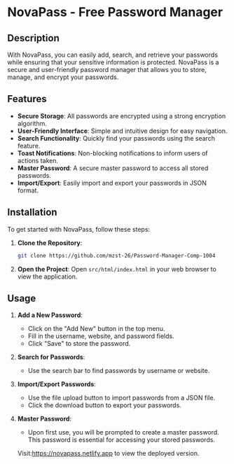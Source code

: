 # NovaPass - Free Password Manager
## Description

With NovaPass, you can easily add, search, and retrieve your passwords while ensuring that your sensitive information is protected. NovaPass is a secure and user-friendly password manager that allows you to store, manage, and encrypt your passwords. 

## Features
- **Secure Storage**: All passwords are encrypted using a strong encryption algorithm.
- **User-Friendly Interface**: Simple and intuitive design for easy navigation.
- **Search Functionality**: Quickly find your passwords using the search feature.
- **Toast Notifications**: Non-blocking notifications to inform users of actions taken.
- **Master Password**: A secure master password to access all stored passwords.
- **Import/Export**: Easily import and export your passwords in JSON format.
## Installation

To get started with NovaPass, follow these steps:

1. **Clone the Repository**:
   ```bash
   git clone https://github.com/mzst-26/Password-Manager-Comp-1004
   ```

2. **Open the Project**:
   Open `src/html/index.html` in your web browser to view the application.

## Usage

1. **Add a New Password**:
   - Click on the "Add New" button in the top menu.
   - Fill in the username, website, and password fields.
   - Click "Save" to store the password.

2. **Search for Passwords**:
   - Use the search bar to find passwords by username or website.

3. **Import/Export Passwords**:
   - Use the file upload button to import passwords from a JSON file.
   - Click the download button to export your passwords.

4. **Master Password**:
   - Upon first use, you will be prompted to create a master password. This password is essential for accessing your stored passwords.



   Visit:https://novapass.netlify.app to view the deployed version.
   